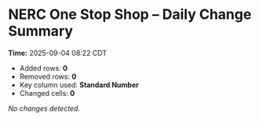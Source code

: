 # NERC One Stop Shop – Daily Change Summary
**Time:** 2025-09-04 08:22 CDT

- Added rows: **0**
- Removed rows: **0**
- Key column used: **Standard Number**
- Changed cells: **0**

_No changes detected._
